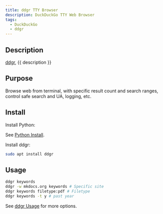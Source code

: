 ```yaml
---
title: ddgr TTY Browser
description: DuckDuckGo TTY Web Browser
tags:
  - DuckDuckGo
  - ddgr
---
```


## Description

[ddgr](https://github.com/jarun/ddgr?tab=readme-ov-file), {{ description }}

## Purpose

Browse web from terminal, with specific result count and search ranges, control safe search and UA, logging, etc.

## Install

Install Python:

See [Python Install](../langs/python/index.md#install).

Install ddgr:

```bash
sudo apt install ddgr
```

## Usage

```bash
ddgr keywords
ddgr -w mkdocs.org keywords # Specific site
ddgr keywords filetype:pdf # Filetype
ddgr keywords -t y # past year
```

See [ddgr Usage](https://github.com/jarun/ddgr?tab=readme-ov-file#usage) for more options.
